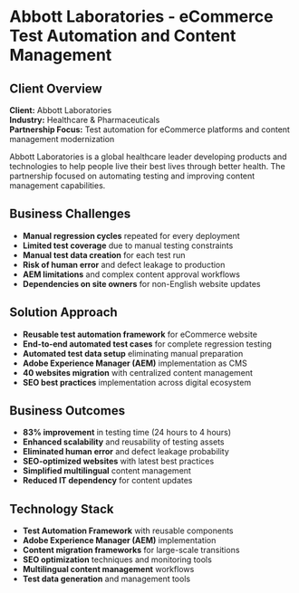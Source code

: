 # Abbott Laboratories - eCommerce Test Automation and Content Management

## Client Overview
**Client:** Abbott Laboratories  
**Industry:** Healthcare & Pharmaceuticals  
**Partnership Focus:** Test automation for eCommerce platforms and content management modernization

Abbott Laboratories is a global healthcare leader developing products and technologies to help people live their best lives through better health. The partnership focused on automating testing and improving content management capabilities.

## Business Challenges
- **Manual regression cycles** repeated for every deployment
- **Limited test coverage** due to manual testing constraints
- **Manual test data creation** for each test run
- **Risk of human error** and defect leakage to production
- **AEM limitations** and complex content approval workflows
- **Dependencies on site owners** for non-English website updates

## Solution Approach
- **Reusable test automation framework** for eCommerce website
- **End-to-end automated test cases** for complete regression testing
- **Automated test data setup** eliminating manual preparation
- **Adobe Experience Manager (AEM)** implementation as CMS
- **40 websites migration** with centralized content management
- **SEO best practices** implementation across digital ecosystem

## Business Outcomes
- **83% improvement** in testing time (24 hours to 4 hours)
- **Enhanced scalability** and reusability of testing assets
- **Eliminated human error** and defect leakage probability
- **SEO-optimized websites** with latest best practices
- **Simplified multilingual** content management
- **Reduced IT dependency** for content updates

## Technology Stack
- **Test Automation Framework** with reusable components
- **Adobe Experience Manager (AEM)** implementation
- **Content migration frameworks** for large-scale transitions
- **SEO optimization** techniques and monitoring tools
- **Multilingual content management** workflows
- **Test data generation** and management tools